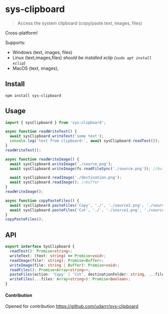 # sys-clipboard

> Access the system clipboard (copy/paste text, images, files)

Cross-platform!

Supports:

- Windows (text, images, files)
- Linux (text,images,files) *should be installed xclip (`sudo apt install xclip`)*
- MacOS (text, images),

## Install

```
npm install sys-clipboard
```

## Usage

```typescript
import { sysClipboard } from 'sys-clipboard';

async function readWriteText() {
  await sysClipboard.writeText('some text');
  console.log('text from clipboard:', await sysClipboard.readText());
}
readWriteText();

async function readWriteImage() {
  await sysClipboard.writeImage('./source.png');
  await sysClipboard.writeImage(fs.readFileSync('./source.png')); //buffer

  await sysClipboard.readImage('./destination.png');
  await sysClipboard.readImage(); //buffer
}
readWriteImage();

async function copyPasteFiles() {
  await sysClipboard.pasteFiles('Copy', './', './source1.png', './source2.png');
  await sysClipboard.pasteFiles('Cut', './', './source1.png', './source2.png');
}
copyPasteFiles();
```

## API
```typescript
export interface SysClipboard {
  readText(): Promise<string>;
  writeText: (text: string) => Promise<void>;
  readImage(file?: string): Promise<Buffer>;
  writeImage(file: string | Buffer): Promise<void>;
  readFiles(): Promise<Array<string>>;
  pasteFiles(action: 'Copy' | 'Cut', destinationFolder: string, ...files: Array<string>): Promise<void>;
  writeFiles(...files: Array<string>): Promise<boolean>;
}
```

#### Contribution

Opened for contribution https://github.com/udarrr/sys-clipboard